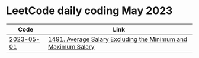 # LeetCode daily coding May 2023

| Code                                 | Link                                                                                                                                                    |
|--------------------------------------|---------------------------------------------------------------------------------------------------------------------------------------------------------|
| [2023-05-01](src/LeetCode01491.java) | [1491. Average Salary Excluding the Minimum and Maximum Salary](https://leetcode.com/problems/average-salary-excluding-the-minimum-and-maximum-salary/) |
